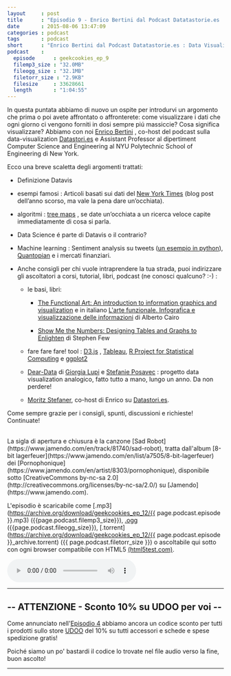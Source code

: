 ```yaml
---
layout     : post
title      : "Episodio 9 - Enrico Bertini dal Podcast Datatastorie.es : Data Visualization."
date       : 2015-08-06 13:47:09
categories : podcast
tags       : podcast 
short      : "Enrico Bertini dal Podcast Datatastorie.es : Data Visualization." 
podcast    :
  episode      : geekcookies_ep_9
  filemp3_size : "32.0MB"
  fileogg_size : "32.1MB"
  filetorr_size : "2.9KB"
  filesize     : 33628661
  length       : "1:04:55"
---
```



In questa puntata abbiamo di nuovo un ospite per introdurvi un argomento che prima o poi avete affrontato o affronterete: come visualizzare i dati che ogni giorno ci vengono forniti in dosi sempre piú massiccie? Cosa significa visualizzare? Abbiamo con noi [Enrico Bertini](http://enrico.bertini.io/) , co-host del podcast sulla data-visualization [Datastori.es](http://datastori.es/) e Assistant Professor al dipertiment Computer Science and Engineering al NYU Polytechnic School of Engineering di New York.

<!-- more -->

Ecco una breve scaletta degli argomenti trattati:

* Definizione Datavis

* esempi famosi : Articoli basati sui dati del [New York Times](http://www.nytimes.com/interactive/2014/12/29/us/year-in-interactive-storytelling.html?_r=0#explanatory-graphics) (blog post dell’anno scorso, ma vale la pena dare un’occhiata).

* algoritmi : [tree maps](https://www.google.it/search?q=tree+map&newwindow=1&espv=2&biw=2505&bih=1322&tbm=isch&tbo=u&source=univ&sa=X&ved=0CCYQsARqFQoTCK-tnYil_sYCFYL-LAod7UcGSg#newwindow=1&tbm=isch&q=treemap) , se date un’occhiata a un ricerca veloce capite immediatamente di cosa si parla.

* Data Science é parte di Datavis o il contrario?

* Machine learning : Sentiment analysis su tweets ([un esempio in python](http://nbviewer.ipython.org/github/hugadams/twitter_play/blob/master/tweepy_tutorial.ipynb)), [Quantopian](https://www.quantopian.com/) e i mercati finanziari.

* Anche consigli per chi vuole intraprendere la tua strada, puoi indirizzare gli ascoltatori a corsi, tutorial, libri,  podcast (ne conosci qualcuno? :-) :

    * le basi, libri:

        * [The Functional Art: An introduction to information graphics and visualization](http://geni.us/43zD) e in italiano [L'arte funzionale. Infografica e visualizzazione delle informazioni](http://geni.us/xR1) di Alberto Cairo

        * [Show Me the Numbers: Designing Tables and Graphs to Enlighten](http://geni.us/3vd4) di Stephen Few 

    * fare fare fare! tool : [D3.js](https://github.com/mbostock/d3/wiki/Gallery) , [Tableau](http://www.tableau.com/), [R Project for Statistical Computing](https://www.r-project.org/) e [ggplot2](http://ggplot2.org/)

    * [Dear-Data](http://www.dear-data.com/) di [Giorgia Lupi](http://www.giorgialupi.com/) e [Stefanie Posavec](http://www.dear-data.com/about-us/#) : progetto data visualization analogico, fatto tutto a mano, lungo un anno. Da non perdere!

    * [ Moritz Stefaner](http://truth-and-beauty.net/), co-host di Enrico su [Datastori.es](http://datastori.es/).

Come sempre grazie per i consigli, spunti, discussioni e richieste!  Continuate!


<br />
La sigla di apertura e chiusura è la canzone [Sad Robot](https://www.jamendo.com/en/track/81740/sad-robot), tratta dall'album [8-bit lagerfeuer](https://www.jamendo.com/en/list/a7505/8-bit-lagerfeuer) dei [Pornophonique](https://www.jamendo.com/en/artist/8303/pornophonique), disponibile sotto [CreativeCommons by-nc-sa 2.0](http://creativecommons.org/licenses/by-nc-sa/2.0/) su [Jamendo](https://www.jamendo.com).

L'episodio è scaricabile come [.mp3](https://archive.org/download/geekcookies_ep_12/{{ page.podcast.episode }}.mp3) ({{page.podcast.filemp3_size}}), [.ogg](https://archive.org/download/geekcookies_ep_12/{{page.podcast.episode}}.ogg) ({{page.podcast.fileogg_size}}), [.torrent](https://archive.org/download/geekcookies_ep_12/{{ page.podcast.episode }}_archive.torrent) ({{ page.podcast.filetorr_size }}) o ascoltabile qui sotto con ogni browser compatibile con HTML5 [(html5test.com)](http://html5test.com/).

<!--HTML5 audio player,see http://www.bloggerbuster.com/2012/07/how-to-add-music-player-in-blogspot.html-->
<audio preload = "metadata" controls> 
<source src="{{page.podcast.filemp3}}" /> 
If you cannot see the audio controls, your browser does not support the audio element 
</audio>

---

## -- ATTENZIONE - Sconto 10% su UDOO per voi --

Come annunciato nell'[Episodio 4](http://geekcookies.github.io/podcast/2015/02/09/episodio-4/) abbiamo ancora un codice sconto per tutti i prodotti sullo store [UDOO](http://shop.udoo.org/) del 10% su tutti accessori e schede e spese spedizione gratis!

Poiché siamo un po' bastardi il codice lo trovate nel file audio verso la fine, buon ascolto!

---

[twitterfra]: https://twitter.com/cesco_78 
[twittermar]: https://twitter.com/kidpixo 
[twittermas]: https://twitter.com/fanciullim

